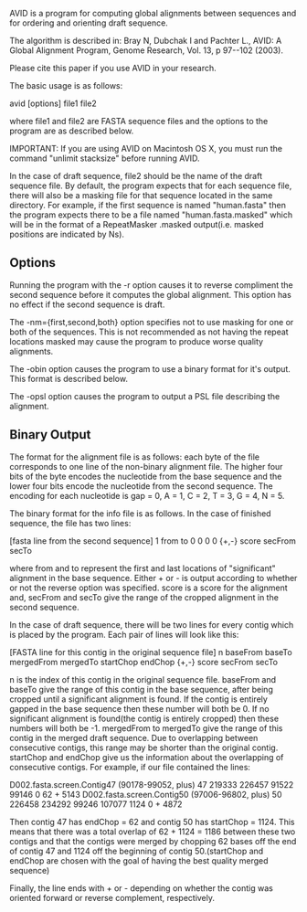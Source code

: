AVID is a program for computing global alignments between sequences and for
ordering and orienting draft sequence.

The algorithm is described in:
Bray N, Dubchak I and Pachter L., AVID: A Global Alignment Program, 
Genome Research, Vol. 13, p 97--102 (2003).

Please cite this paper if you use AVID in your research.


The basic usage is as follows:

avid [options] file1 file2

where file1 and file2 are FASTA sequence files and the options to the program
are as described below.

IMPORTANT: If you are using AVID on Macintosh OS X, you must run the command
"unlimit stacksize" before running AVID.

In the case of draft sequence, file2 should be the name of the draft sequence
file. By default, the program expects that for each sequence file, there will
also be a masking file for that sequence located in the same directory. For
example, if the first sequence is named "human.fasta" then the program expects
there to be a file named "human.fasta.masked" which will be in the format of
a RepeatMasker .masked output(i.e. masked positions are indicated by Ns).


Options
-------

Running the program with the -r option causes it to reverse compliment the
second sequence before it computes the global alignment. This option has no
effect if the second sequence is draft.

The -nm={first,second,both} option specifies not to use masking for one or both
of the sequences. This is not recommended as not having the repeat locations
masked may cause the program to produce worse quality alignments.

The -obin option causes the program to use a binary format for it's output.
This format is described below.

The -opsl option causes the program to output a PSL file describing the
alignment.

Binary Output
-------------

The format for the alignment file is as follows: each byte of the file
corresponds to one line of the non-binary alignment file. The higher four bits
of the byte encodes the nucleotide from the base sequence and the lower four
bits encode the nucleotide from the second sequence. The encoding for each
nucleotide is gap = 0, A = 1, C = 2, T = 3, G = 4, N = 5.

The binary format for the info file is as follows. In the case of finished
sequence, the file has two lines:

[fasta line from the second sequence]
1 from to 0 0 0 0 {+,-} score secFrom secTo

where from and to represent the first and last locations of "significant"
alignment in the base sequence. Either + or - is output according to whether
or not the reverse option was specified. score is a score for the alignment
and, secFrom and secTo give the range of the cropped alignment in the second
sequence.

In the case of draft sequence, there will be two lines for every contig which
is placed by the program. Each pair of lines will look like this:

[FASTA line for this contig in the original sequence file]
n baseFrom baseTo mergedFrom mergedTo startChop endChop {+,-} score secFrom secTo

n is the index of this contig in the original sequence file. baseFrom and
baseTo give the range of this contig in the base sequence, after being cropped
until a significant alignment is found. If the contig is entirely gapped in
the base sequence then these number will both be 0. If no significant
alignment is found(the contig is entirely cropped) then these numbers will
both be -1. mergedFrom to mergedTo give the range of
this contig in the merged draft sequence. Due to overlapping between
consecutive contigs, this range may be shorter than the original contig.
startChop and endChop give us the information about the overlapping of
consecutive contigs. For example, if our file contained the lines:

D002.fasta.screen.Contig47 (90178-99052, plus)
47 219333 226457 91522 99146 0 62 + 5143
D002.fasta.screen.Contig50 (97006-96802, plus)
50 226458 234292 99246 107077 1124 0 + 4872

Then contig 47 has endChop = 62 and contig 50 has startChop = 1124. This means
that there was a total overlap of 62 + 1124 = 1186 between these two contigs
and that the contigs were merged by chopping 62 bases off the end of contig 47
and 1124 off the beginning of contig 50.(startChop and endChop are chosen with
the goal of having the best quality merged sequence)

Finally, the line ends with + or - depending on whether the contig was oriented
forward or reverse complement, respectively.
